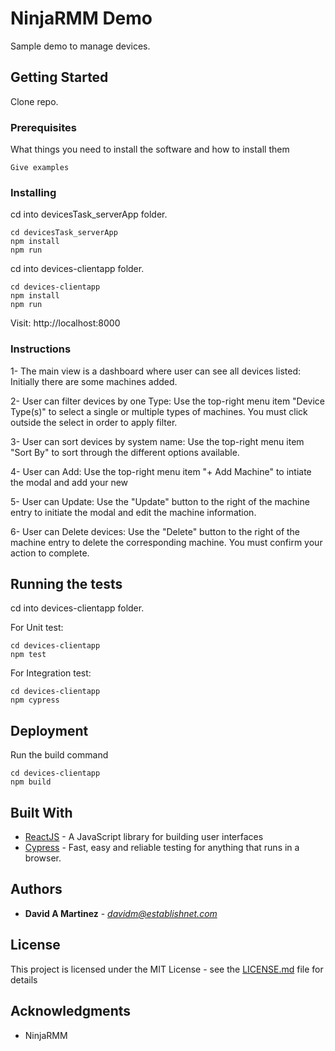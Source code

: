 # NinjaRMM Demo

Sample demo to manage devices.

## Getting Started

Clone repo.

### Prerequisites

What things you need to install the software and how to install them

```
Give examples
```

### Installing

cd into devicesTask_serverApp folder.

```
cd devicesTask_serverApp
npm install
npm run
```

cd into devices-clientapp folder.

```
cd devices-clientapp
npm install
npm run
```

Visit: http://localhost:8000

### Instructions
1- The main view is a dashboard where user can see all devices listed: Initially there are some machines added.

2- User can filter devices by one Type: Use the top-right menu item "Device Type(s)" to select a single or multiple types of machines. You must click outside the select in order to apply filter.

3- User can sort devices by system name: Use the top-right menu item "Sort By" to sort through the different options available.

4- User can Add: Use the top-right menu item "+ Add Machine" to intiate the modal and add your new 

5- User can Update: Use the "Update" button to the right of the machine entry to initiate the modal and edit the machine information.

6- User can Delete devices: Use the "Delete" button to the right of the machine entry to delete the corresponding machine. You must confirm your action to complete.

## Running the tests

cd into devices-clientapp folder.

For Unit test:
```
cd devices-clientapp
npm test
```

For Integration test:
```
cd devices-clientapp
npm cypress
```

## Deployment

Run the build command

```
cd devices-clientapp
npm build
```

## Built With

* [ReactJS](https://reactjs.org/) - A JavaScript library for building user interfaces
* [Cypress](https://www.cypress.io/) - Fast, easy and reliable testing for anything that runs in a browser.


## Authors

* **David A Martinez** - *davidm@establishnet.com*


## License

This project is licensed under the MIT License - see the [LICENSE.md](LICENSE.md) file for details

## Acknowledgments

* NinjaRMM

